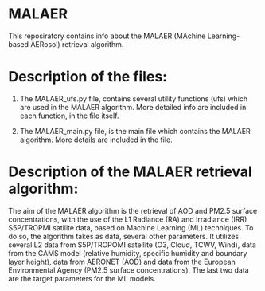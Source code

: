 # MALAER
This reposiratory contains info about the MALAER (MAchine Learning-based AERosol) retrieval algorithm.

# Description of the files:
1) The MALAER_ufs.py file, contains several utility functions (ufs) which are used in the MALAER algorithm. More detailed info are included in each function,
in the file itself.

2) The MALAER_main.py file, is the main file which contains the MALAER algorithm. More details are included in the file.


# Description of the MALAER retrieval algorithm:
The aim of the MALAER algorithm is the retrieval of AOD and PM2.5 surface concentrations, with the use of the L1 Radiance (RA) and Irradiance (IRR) S5P/TROPMI satllite data, based on Machine Learning (ML) techniques.
To do so, the algorithm takes as data, several other parameters. It utilizes several L2 data from S5P/TROPOMI satellite (O3, Cloud, TCWV, Wind), data from the CAMS model (relative humidity, specific humidity and boundary
layer height), data from AERONET (AOD) and data from the European Environmental Agency (PM2.5 surface concentrations). The last two data are the target parameters for the ML models.

